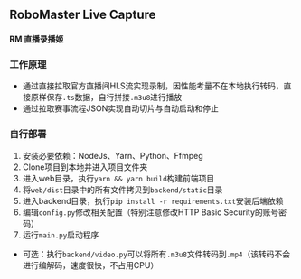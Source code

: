 ## RoboMaster Live Capture
#### RM 直播录播姬

### 工作原理
* 通过直接拉取官方直播间HLS流实现录制，因性能考量不在本地执行转码，直接原样保存`.ts`数据，自行拼接`.m3u8`进行播放
* 通过拉取赛事流程JSON实现自动切片与自动启动和停止

### 自行部署
1. 安装必要依赖：NodeJs、Yarn、Python、Ffmpeg
2. Clone项目到本地并进入项目文件夹
3. 进入web目录，执行`yarn && yarn build`构建前端项目
4. 将`web/dist`目录中的所有文件拷贝到`backend/static`目录
5. 进入backend目录，执行`pip install -r requirements.txt`安装后端依赖
6. 编辑`config.py`修改相关配置（特别注意修改HTTP Basic Security的账号密码）
7. 运行`main.py`启动程序
* 可选：执行`backend/video.py`可以将所有`.m3u8`文件转码到`.mp4`（该转码不会进行编解码，速度很快，不占用CPU）
